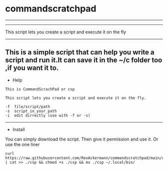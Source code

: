 # commandscratchpad
--------------------------------
--------
This script lets you create a script and execute it on the fly

-----------------------------------------------------------------------------------

This is a simple script that can help you write a script and run it.It can save it in the ~/c folder too ,if you want it to.
-------------
* Help

```
This is CommandScrachPad or csp

This script lets you create a script and execute it on the fly.

-f  file/script/path
-s  script_in_your_path
-i  edit dirrectly (use with -f or -s)
```
-----------
* Install

You can simply download the script. Then give it permission and use it.
Or use the one liner

```
curl https://raw.githubusercontent.com/RexAckermann/commandscratchpad/main/csp | cat >> ./csp && chmod +x ./csp && mv ./csp ~/.local/bin/
```


